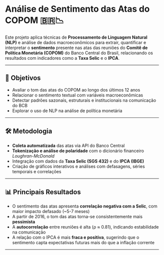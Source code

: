 # Análise de Sentimento das Atas do COPOM 🇧🇷📉

Este projeto aplica técnicas de **Processamento de Linguagem Natural (NLP)** e análise de dados macroeconômicos para extrair, quantificar e interpretar o **sentimento** presente nas atas das reuniões do **Comitê de Política Monetária (COPOM)** do Banco Central do Brasil, relacionando os resultados com indicadores como a **Taxa Selic** e o **IPCA**.

---

## 🎯 Objetivos

- Avaliar o tom das atas do COPOM ao longo dos últimos 12 anos
- Relacionar o sentimento textual com variáveis macroeconômicas
- Detectar padrões sazonais, estruturais e institucionais na comunicação do BCB
- Explorar o uso de NLP na análise de política monetária

---

## 🛠️ Metodologia

- **Coleta automatizada** das atas via API do Banco Central
- **Tokenização e análise de polaridade** com o dicionário financeiro *Loughran-McDonald*
- Integração com dados da **Taxa Selic (SGS 432)** e do **IPCA (IBGE)**
- Criação de gráficos interativos e análises com defasagens, séries temporais e correlações

---

## 📊 Principais Resultados

- O sentimento das atas apresenta **correlação negativa com a Selic**, com maior impacto defasado (~5-7 meses)
- A partir de 2016, o tom das atas torna-se consistentemente mais **pessimista**
- A **autocorrelação** entre reuniões é alta (ρ ≈ 0.81), indicando estabilidade na comunicação
- A relação com o IPCA é mais **fraca e positiva**, sugerindo que o sentimento capta expectativas futuras mais do que a inflação corrente

---

